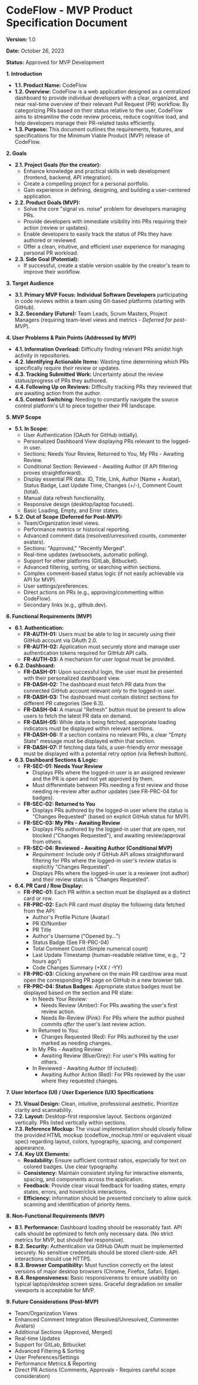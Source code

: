 # CodeFlow - MVP Product Specification Document

**Version:** 1.0

**Date:** October 26, 2023

**Status:** Approved for MVP Development

**1. Introduction**

- **1.1. Product Name:** CodeFlow
- **1.2. Overview:** CodeFlow is a web application designed as a centralized dashboard to provide individual developers with a clear, organized, and near real-time overview of their relevant Pull Request (PR) workflow. By categorizing PRs based on their status relative to the user, CodeFlow aims to streamline the code review process, reduce cognitive load, and help developers manage their PR-related tasks efficiently.
- **1.3. Purpose:** This document outlines the requirements, features, and specifications for the Minimum Viable Product (MVP) release of CodeFlow.

**2. Goals**

- **2.1. Project Goals (for the creator):**
  - Enhance knowledge and practical skills in web development (frontend, backend, API integration).
  - Create a compelling project for a personal portfolio.
  - Gain experience in defining, designing, and building a user-centered application.
- **2.2. Product Goals (MVP):**
  - Solve the core "signal vs. noise" problem for developers managing PRs.
  - Provide developers with immediate visibility into PRs requiring their action (review or updates).
  - Enable developers to easily track the status of PRs they have authored or reviewed.
  - Offer a clean, intuitive, and efficient user experience for managing personal PR workload.
- **2.3. Side Goal (Potential):**
  - If successful, create a stable version usable by the creator's team to improve their workflow.

**3. Target Audience**

- **3.1. Primary MVP Focus:** **Individual Software Developers** participating in code reviews within a team using Git-based platforms (starting with GitHub).
- **3.2. Secondary (Future):** Team Leads, Scrum Masters, Project Managers (requiring team-level views and metrics - *Deferred for post-MVP*).

**4. User Problems & Pain Points (Addressed by MVP)**

- **4.1. Information Overload:** Difficulty finding relevant PRs amidst high activity in repositories.
- **4.2. Identifying Actionable Items:** Wasting time determining which PRs specifically require *their* review or updates.
- **4.3. Tracking Submitted Work:** Uncertainty about the review status/progress of PRs they authored.
- **4.4. Following Up on Reviews:** Difficulty tracking PRs they reviewed that are awaiting action from the author.
- **4.5. Context Switching:** Needing to constantly navigate the source control platform's UI to piece together their PR landscape.

**5. MVP Scope**

- **5.1. In Scope:**
  - User Authentication (OAuth for GitHub initially).
  - Personalized Dashboard View displaying PRs relevant to the logged-in user.
  - Sections: Needs Your Review, Returned to You, My PRs - Awaiting Review.
  - Conditional Section: Reviewed - Awaiting Author (if API filtering proves straightforward).
  - Display essential PR data: ID, Title, Link, Author (Name + Avatar), Status Badge, Last Update Time, Changes (+/-), Comment Count (total).
  - Manual data refresh functionality.
  - Responsive design (desktop/laptop focused).
  - Basic Loading, Empty, and Error states.
- **5.2. Out of Scope (Deferred for Post-MVP):**
  - Team/Organization level views.
  - Performance metrics or historical reporting.
  - Advanced comment data (resolved/unresolved counts, commenter avatars).
  - Sections: "Approved," "Recently Merged".
  - Real-time updates (websockets, automatic polling).
  - Support for other platforms (GitLab, Bitbucket).
  - Advanced filtering, sorting, or searching within sections.
  - Complex comment-based status logic (if not easily achievable via API for MVP).
  - User settings/preferences.
  - Direct actions on PRs (e.g., approving/commenting within CodeFlow).
  - Secondary links (e.g., github.dev).

**6. Functional Requirements (MVP)**

- **6.1. Authentication:**
  - **FR-AUTH-01:** Users must be able to log in securely using their GitHub account via OAuth 2.0.
  - **FR-AUTH-02:** Application must securely store and manage user authentication tokens required for GitHub API calls.
  - **FR-AUTH-03:** A mechanism for user logout must be provided.
- **6.2. Dashboard:**
  - **FR-DASH-01:** Upon successful login, the user must be presented with their personalized dashboard view.
  - **FR-DASH-02:** The dashboard must fetch PR data from the connected GitHub account relevant *only* to the logged-in user.
  - **FR-DASH-03:** The dashboard must contain distinct sections for different PR categories (See 6.3).
  - **FR-DASH-04:** A manual "Refresh" button must be present to allow users to fetch the latest PR data on demand.
  - **FR-DASH-05:** While data is being fetched, appropriate loading indicators must be displayed within relevant sections.
  - **FR-DASH-06:** If a section contains no relevant PRs, a clear "Empty State" message must be displayed within that section.
  - **FR-DASH-07:** If fetching data fails, a user-friendly error message must be displayed with a potential retry option (via Refresh button).
- **6.3. Dashboard Sections & Logic:**
  - **FR-SEC-01: Needs Your Review**
    - Displays PRs where the logged-in user is an assigned reviewer and the PR is open and not yet approved by them.
    - Must differentiate between PRs needing a first review and those needing re-review after author updates (see FR-PRC-04 for badges).
  - **FR-SEC-02: Returned to You**
    - Displays PRs authored by the logged-in user where the status is "Changes Requested" (based on explicit GitHub status for MVP).
  - **FR-SEC-03: My PRs - Awaiting Review**
    - Displays PRs authored by the logged-in user that are open, not blocked ("Changes Requested"), and awaiting review/approval from others.
  - **FR-SEC-04: Reviewed - Awaiting Author (Conditional MVP)**
    - *Requirement:* Include only if GitHub API allows straightforward filtering for PRs where the logged-in user's review status is explicitly "Changes Requested".
    - Displays PRs where the logged-in user is a reviewer (not author) and their review status is "Changes Requested".
- **6.4. PR Card / Row Display:**
  - **FR-PRC-01:** Each PR within a section must be displayed as a distinct card or row.
  - **FR-PRC-02:** Each PR card must display the following data fetched from the API:
    - Author's Profile Picture (Avatar)
    - PR ID/Number
    - PR Title
    - Author's Username ("Opened by...")
    - Status Badge (See FR-PRC-04)
    - Total Comment Count (Simple numerical count)
    - Last Update Timestamp (human-readable relative time, e.g., "2 hours ago")
    - Code Changes Summary (+XX / -YY)
  - **FR-PRC-03:** Clicking anywhere on the main PR card/row area must open the corresponding PR page on GitHub in a new browser tab.
  - **FR-PRC-04: Status Badges:** Appropriate status badges must be displayed based on the section and PR state:
    - In Needs Your Review:
      - Needs Review (Amber): For PRs awaiting the user's first review action.
      - Needs Re-Review (Pink): For PRs where the author pushed commits *after* the user's last review action.
    - In Returned to You:
      - Changes Requested (Red): For PRs authored by the user marked as needing changes.
    - In My PRs - Awaiting Review:
      - Awaiting Review (Blue/Grey): For user's PRs waiting for others.
    - In Reviewed - Awaiting Author (If included):
      - Awaiting Author Action (Red): For PRs reviewed by the user where they requested changes.

**7. User Interface (UI) / User Experience (UX) Specifications**

- **7.1. Visual Design:** Clean, intuitive, professional aesthetic. Prioritize clarity and scannability.
- **7.2. Layout:** Desktop-first responsive layout. Sections organized vertically. PRs listed vertically within sections.
- **7.3. Reference Mockup:** The visual implementation should closely follow the provided HTML mockup (codeflow_mockup.html or equivalent visual spec) regarding layout, colors, typography, spacing, and component appearance.
- **7.4. Key UX Elements:**
  - **Readability:** Ensure sufficient contrast ratios, especially for text on colored badges. Use clear typography.
  - **Consistency:** Maintain consistent styling for interactive elements, spacing, and components across the application.
  - **Feedback:** Provide clear visual feedback for loading states, empty states, errors, and hover/click interactions.
  - **Efficiency:** Information should be presented concisely to allow quick scanning and identification of priority items.

**8. Non-Functional Requirements (MVP)**

- **8.1. Performance:** Dashboard loading should be reasonably fast. API calls should be optimized to fetch only necessary data. (No strict metrics for MVP, but should feel responsive).
- **8.2. Security:** Authentication via GitHub OAuth must be implemented securely. No sensitive credentials should be stored client-side. API interactions should use HTTPS.
- **8.3. Browser Compatibility:** Must function correctly on the latest versions of major desktop browsers (Chrome, Firefox, Safari, Edge).
- **8.4. Responsiveness:** Basic responsiveness to ensure usability on typical laptop/desktop screen sizes. Graceful degradation on smaller viewports is acceptable for MVP.

**9. Future Considerations (Post-MVP)**

- Team/Organization Views
- Enhanced Comment Integration (Resolved/Unresolved, Commenter Avatars)
- Additional Sections (Approved, Merged)
- Real-time Updates
- Support for GitLab, Bitbucket
- Advanced Filtering & Sorting
- User Preferences/Settings
- Performance Metrics & Reporting
- Direct PR Actions (Comments, Approvals - Requires careful scope consideration)
